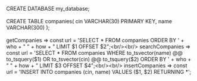 CREATE DATABASE my_database;<br/><br/>
CREATE TABLE companies( cin VARCHAR(30) PRIMARY KEY, name VARCHAR(300) );<br/><br/>
getCompanies => const url = 'SELECT * FROM companies ORDER BY ' + who + " " + how + " LIMIT $1 OFFSET $2";<br/><br/>
searchCompanies => const url = 'SELECT * FROM companies WHERE to_tsvector(name) @@ to_tsquery($1) OR to_tsvector(cin) @@ to_tsquery($2) ORDER BY ' + who + " " + how + " LIMIT $3 OFFSET $4";<br/><br/>
insertCompanies => const url = 'INSERT INTO companies (cin, name) VALUES ($1, $2) RETURNING *';
